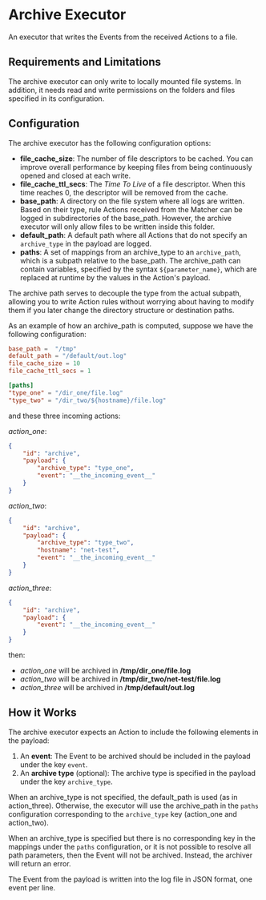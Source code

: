 # Archive Executor

An executor that writes the Events from the received Actions to a file.


## Requirements and Limitations

The archive executor can only write to locally mounted file systems.
In addition, it needs read and write permissions on the folders and files specified in its
configuration.



## Configuration

The archive executor has the following configuration options:

- __file_cache_size__:  The number of file descriptors to be cached.
  You can improve overall performance by keeping files from being continuously opened and closed
  at each write.
- __file_cache_ttl_secs__:  The *Time To Live* of a file descriptor.  When this time reaches 0,
  the descriptor will be removed from the cache.
- __base_path__:  A directory on the file system where all logs are written.  Based on their type,
  rule Actions received from the Matcher can be logged in subdirectories of the base_path.
  However, the archive executor will only allow files to be written inside this folder.
- __default_path__:  A default path where all Actions that do not specify an `archive_type` in
  the payload are logged.
- __paths__:  A set of mappings from an archive_type to an `archive_path`, which is a subpath
  relative to the base_path.  The archive_path can contain variables, specified by the syntax
  `${parameter_name}`, which are replaced at runtime by the values in the Action's payload.

The archive path serves to decouple the type from the actual subpath, allowing you to write Action
rules without worrying about having to modify them if you later change the directory structure or
destination paths.

As an example of how an archive_path is computed, suppose we have the following configuration:

```toml
base_path =  "/tmp"
default_path = "/default/out.log"
file_cache_size = 10
file_cache_ttl_secs = 1

[paths]
"type_one" = "/dir_one/file.log"
"type_two" = "/dir_two/${hostname}/file.log"
```

and these three incoming actions:

_action_one_:
```json
{
    "id": "archive",
    "payload": {
        "archive_type": "type_one",
        "event": "__the_incoming_event__"
    }
}
```

_action_two_:
```json
{
    "id": "archive",
    "payload": {
        "archive_type": "type_two",
        "hostname": "net-test",
        "event": "__the_incoming_event__"
    }
}
```

_action_three_:
```json
{
    "id": "archive",
    "payload": {
        "event": "__the_incoming_event__"
    }
}
```

then:

  - _action_one_ will be archived in __/tmp/dir_one/file.log__
  - _action_two_ will be archived in __/tmp/dir_two/net-test/file.log__
  - _action_three_ will be archived in __/tmp/default/out.log__



## How it Works

The archive executor expects an Action to include the following elements in the payload:

1. An __event__:  The Event to be archived should be included in the payload under the key `event`.
1. An __archive type__ (optional):  The archive type is specified in the payload under the key
   `archive_type`.

When an archive_type is not specified, the default_path is used (as in action_three).  Otherwise,
the executor will use the archive_path in the `paths` configuration corresponding to the
`archive_type` key (action_one and action_two).

When an archive_type is specified but there is no corresponding key in the mappings under the
`paths` configuration, or it is not possible to resolve all path parameters, then the Event
will not be archived.   Instead, the archiver will return an error.

The Event from the payload is written into the log file in JSON format, one event per line.
